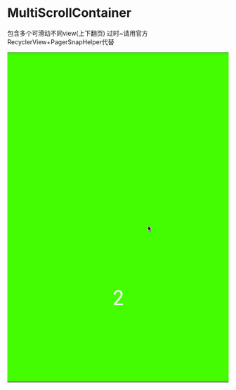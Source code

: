 # MultiScrollContainer
包含多个可滑动不同view(上下翻页) 过时~请用官方RecyclerView+PagerSnapHelper代替
 
![Image](https://github.com/msilemsile/MultiScrollContainer/blob/master/demo.gif)  
